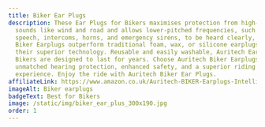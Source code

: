 ```yaml
---
title: Biker Ear Plugs
description: These Ear Plugs for Bikers maximises protection from high-frequency
  sounds like wind and road and allows lower-pitched frequencies, such as
  speech, intercoms, horns, and emergency sirens, to be heard clearly, Auritech
  Biker Earplugs outperform traditional foam, wax, or silicone earplugs with
  their superior technology. Reusable and easily washable, Auritech Earplugs for
  Bikers are designed to last for years. Choose Auritech Biker Earplugs for
  unmatched hearing protection, enhanced safety, and a superior riding
  experience. Enjoy the ride with Auritech Biker Ear Plugs.
affiliateLink: https://www.amazon.co.uk/Auritech-BIKER-Earplugs-Intelligent-Motorcyclists/dp/B01FUFT0SW?maas=maas_adg_B7D3AC475D4216DAE6B9BD13342E9D15_afap_abs&ref_=aa_maas&tag=maas
imageAlt: Biker earplugs
badgeText: Best for Bikers
image: /static/img/biker_ear_plus_300x190.jpg
order: 1
---
```

